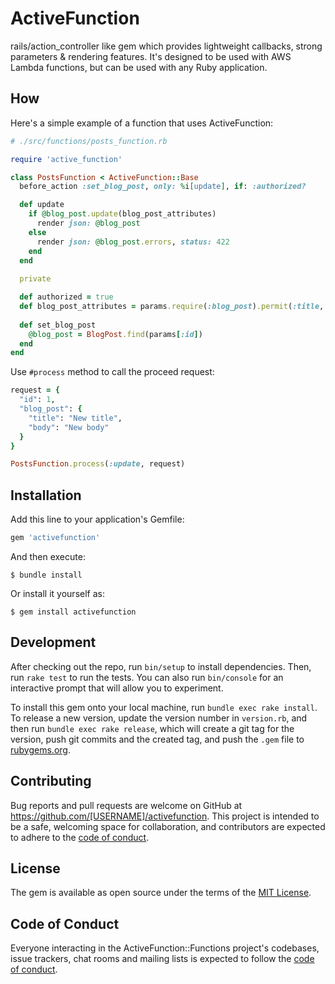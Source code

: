 # ActiveFunction

rails/action_controller like gem which provides lightweight callbacks, strong parameters & rendering features. It's designed to be used with AWS Lambda functions, but can be used with any Ruby application.

## How

Here's a simple example of a function that uses ActiveFunction:

```ruby
# ./src/functions/posts_function.rb

require 'active_function'

class PostsFunction < ActiveFunction::Base
  before_action :set_blog_post, only: %i[update], if: :authorized?

  def update
    if @blog_post.update(blog_post_attributes)
      render json: @blog_post
    else
      render json: @blog_post.errors, status: 422
    end 
  end
  
  private 

  def authorized = true
  def blog_post_attributes = params.require(:blog_post).permit(:title, :body).to_h
  
  def set_blog_post
    @blog_post = BlogPost.find(params[:id])
  end
end

```

Use `#process` method to call the proceed request:

```ruby
request = {
  "id": 1,
  "blog_post": {
    "title": "New title",
    "body": "New body"
  }
}

PostsFunction.process(:update, request)
```

## Installation

Add this line to your application's Gemfile:

```ruby
gem 'activefunction'
```

And then execute:

    $ bundle install

Or install it yourself as:

    $ gem install activefunction


## Development

After checking out the repo, run `bin/setup` to install dependencies. Then, run `rake test` to run the tests. You can also run `bin/console` for an interactive prompt that will allow you to experiment.

To install this gem onto your local machine, run `bundle exec rake install`. To release a new version, update the version number in `version.rb`, and then run `bundle exec rake release`, which will create a git tag for the version, push git commits and the created tag, and push the `.gem` file to [rubygems.org](https://rubygems.org).

## Contributing

Bug reports and pull requests are welcome on GitHub at https://github.com/[USERNAME]/activefunction. This project is intended to be a safe, welcoming space for collaboration, and contributors are expected to adhere to the [code of conduct](https://github.com/[USERNAME]/activefunction/blob/master/CODE_OF_CONDUCT.md).

## License

The gem is available as open source under the terms of the [MIT License](https://opensource.org/licenses/MIT).

## Code of Conduct

Everyone interacting in the ActiveFunction::Functions project's codebases, issue trackers, chat rooms and mailing lists is expected to follow the [code of conduct](https://github.com/[USERNAME]/activefunction/blob/master/CODE_OF_CONDUCT.md).
